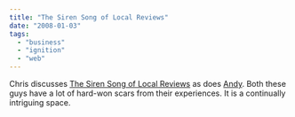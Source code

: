 ```yaml
---
title: "The Siren Song of Local Reviews"
date: "2008-01-03"
tags: 
  - "business"
  - "ignition"
  - "web"
---
```


Chris discusses [The Siren Song of Local Reviews](http://crashdev.blogspot.com/2007/12/siren-song-of-local-reviews.html "Crash Dev: The Siren Song of Local Reviews") as does [Andy](http://asack.typepad.com/a_sack_of_seattle/2007/11/question-of-the.html). Both these guys have a lot of hard-won scars from their experiences. It is a continually intriguing space.

